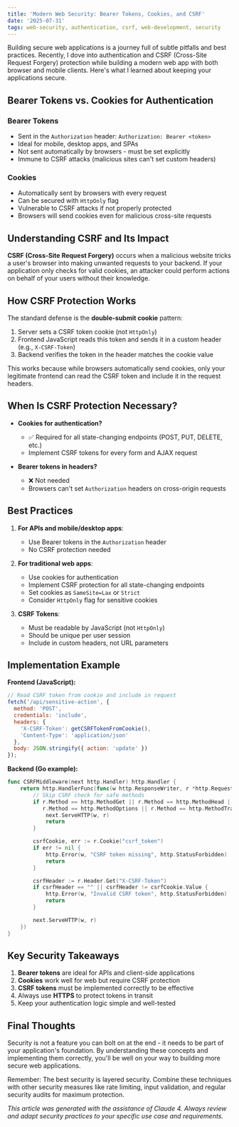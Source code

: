 ```yaml
---
title: 'Modern Web Security: Bearer Tokens, Cookies, and CSRF'
date: '2025-07-31'
tags: web-security, authentication, csrf, web-development, security
---
```


Building secure web applications is a journey full of subtle pitfalls and best practices. Recently, I dove into authentication and CSRF (Cross-Site Request Forgery) protection while building a modern web app with both browser and mobile clients. Here's what I learned about keeping your applications secure.

## Bearer Tokens vs. Cookies for Authentication

### Bearer Tokens
- Sent in the `Authorization` header: `Authorization: Bearer <token>`
- Ideal for mobile, desktop apps, and SPAs
- Not sent automatically by browsers - must be set explicitly
- Immune to CSRF attacks (malicious sites can't set custom headers)

### Cookies
- Automatically sent by browsers with every request
- Can be secured with `HttpOnly` flag
- Vulnerable to CSRF attacks if not properly protected
- Browsers will send cookies even for malicious cross-site requests

## Understanding CSRF and Its Impact

**CSRF (Cross-Site Request Forgery)** occurs when a malicious website tricks a user's browser into making unwanted requests to your backend. If your application only checks for valid cookies, an attacker could perform actions on behalf of your users without their knowledge.

## How CSRF Protection Works

The standard defense is the **double-submit cookie** pattern:

1. Server sets a CSRF token cookie (not `HttpOnly`)
2. Frontend JavaScript reads this token and sends it in a custom header (e.g., `X-CSRF-Token`)
3. Backend verifies the token in the header matches the cookie value

This works because while browsers automatically send cookies, only your legitimate frontend can read the CSRF token and include it in the request headers.

## When Is CSRF Protection Necessary?

- **Cookies for authentication?**
  - ✅ Required for all state-changing endpoints (POST, PUT, DELETE, etc.)
  - Implement CSRF tokens for every form and AJAX request

- **Bearer tokens in headers?**
  - ❌ Not needed
  - Browsers can't set `Authorization` headers on cross-origin requests

## Best Practices

1. **For APIs and mobile/desktop apps**:
   - Use Bearer tokens in the `Authorization` header
   - No CSRF protection needed

2. **For traditional web apps**:
   - Use cookies for authentication
   - Implement CSRF protection for all state-changing endpoints
   - Set cookies as `SameSite=Lax` or `Strict`
   - Consider `HttpOnly` flag for sensitive cookies

3. **CSRF Tokens**:
   - Must be readable by JavaScript (not `HttpOnly`)
   - Should be unique per user session
   - Include in custom headers, not URL parameters

## Implementation Example

**Frontend (JavaScript):**
```javascript
// Read CSRF token from cookie and include in request
fetch('/api/sensitive-action', {
  method: 'POST',
  credentials: 'include',
  headers: {
    'X-CSRF-Token': getCSRFTokenFromCookie(),
    'Content-Type': 'application/json'
  },
  body: JSON.stringify({ action: 'update' })
});
```

**Backend (Go example):**
```go
func CSRFMiddleware(next http.Handler) http.Handler {
    return http.HandlerFunc(func(w http.ResponseWriter, r *http.Request) {
        // Skip CSRF check for safe methods
        if r.Method == http.MethodGet || r.Method == http.MethodHead || 
           r.Method == http.MethodOptions || r.Method == http.MethodTrace {
            next.ServeHTTP(w, r)
            return
        }

        csrfCookie, err := r.Cookie("csrf_token")
        if err != nil {
            http.Error(w, "CSRF token missing", http.StatusForbidden)
            return
        }

        csrfHeader := r.Header.Get("X-CSRF-Token")
        if csrfHeader == "" || csrfHeader != csrfCookie.Value {
            http.Error(w, "Invalid CSRF token", http.StatusForbidden)
            return
        }

        next.ServeHTTP(w, r)
    })
}
```

## Key Security Takeaways

1. **Bearer tokens** are ideal for APIs and client-side applications
2. **Cookies** work well for web but require CSRF protection
3. **CSRF tokens** must be implemented correctly to be effective
4. Always use **HTTPS** to protect tokens in transit
5. Keep your authentication logic simple and well-tested

## Final Thoughts

Security is not a feature you can bolt on at the end - it needs to be part of your application's foundation. By understanding these concepts and implementing them correctly, you'll be well on your way to building more secure web applications.

Remember: The best security is layered security. Combine these techniques with other security measures like rate limiting, input validation, and regular security audits for maximum protection.

*This article was generated with the assistance of Claude 4. Always review and adapt security practices to your specific use case and requirements.*
